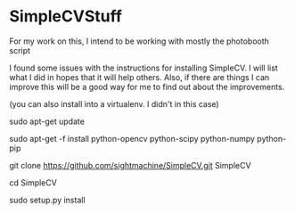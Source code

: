 SimpleCVStuff
=============

For my work on this, I intend to be working with mostly the photobooth script

I found some issues with the instructions for installing SimpleCV.
I will list what I did in hopes that it will help others.
Also, if there are things I can improve this will be a good way for me to find out about the improvements.


(you can also install into a virtualenv. I didn't in this case)


sudo apt-get update


sudo apt-get -f install python-opencv python-scipy python-numpy python-pip 


git clone https://github.com/sightmachine/SimpleCV.git SimpleCV


cd SimpleCV


sudo setup.py install
